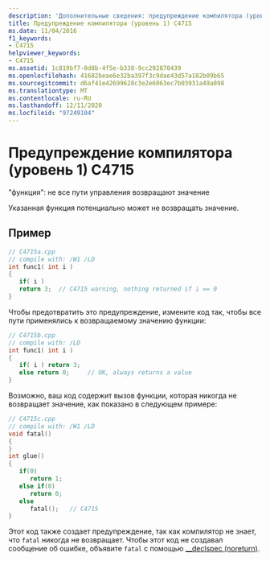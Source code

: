 ```yaml
---
description: 'Дополнительные сведения: предупреждение компилятора (уровень 1) C4715'
title: Предупреждение компилятора (уровень 1) C4715
ms.date: 11/04/2016
f1_keywords:
- C4715
helpviewer_keywords:
- C4715
ms.assetid: 1c819bf7-0d8b-4f5e-b338-9cc292870439
ms.openlocfilehash: 41682beae6e32ba397f3c9dae43d57a182b09b65
ms.sourcegitcommit: d6af41e42699628c3e2e6063ec7b03931a49a098
ms.translationtype: MT
ms.contentlocale: ru-RU
ms.lasthandoff: 12/11/2020
ms.locfileid: "97249104"
---
```

# <a name="compiler-warning-level-1-c4715"></a>Предупреждение компилятора (уровень 1) C4715

"функция": не все пути управления возвращают значение

Указанная функция потенциально может не возвращать значение.

## <a name="example"></a>Пример

```cpp
// C4715a.cpp
// compile with: /W1 /LD
int func1( int i )
{
   if( i )
   return 3;  // C4715 warning, nothing returned if i == 0
}
```

Чтобы предотвратить это предупреждение, измените код так, чтобы все пути применялись к возвращаемому значению функции:

```cpp
// C4715b.cpp
// compile with: /LD
int func1( int i )
{
   if( i ) return 3;
   else return 0;     // OK, always returns a value
}
```

Возможно, ваш код содержит вызов функции, которая никогда не возвращает значение, как показано в следующем примере:

```cpp
// C4715c.cpp
// compile with: /W1 /LD
void fatal()
{
}
int glue()
{
   if(0)
      return 1;
   else if(0)
      return 0;
   else
      fatal();   // C4715
}
```

Этот код также создает предупреждение, так как компилятор не знает, что `fatal` никогда не возвращает. Чтобы этот код не создавал сообщение об ошибке, объявите `fatal` с помощью [__declspec (noreturn)](../../cpp/noreturn.md).
